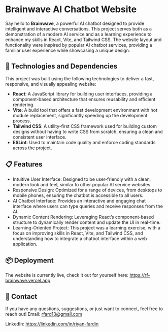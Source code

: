 # **Brainwave AI Chatbot Website**

Say hello to **Brainwave**, a powerful AI chatbot designed to provide intelligent and interactive conversations. This project serves both as a demonstration of a modern AI service and as a learning experience to enhance my skills in React, Vite, and Tailwind CSS. The website layout and functionality were inspired by popular AI chatbot services, providing a familiar user experience while showcasing a unique design.

## 🚀 **Technologies and Dependencies**

This project was built using the following technologies to deliver a fast, responsive, and visually appealing website:

- **React**: A JavaScript library for building user interfaces, providing a component-based architecture that ensures reusability and efficient rendering.
- **Vite**: A build tool that offers a fast development environment with hot module replacement, significantly speeding up the development process.
- **Tailwind CSS**: A utility-first CSS framework used for building custom designs without having to write CSS from scratch, ensuring a clean and consistent user interface.
- **ESLint**: Used to maintain code quality and enforce coding standards across the project.

## 📋 **Features**
- Intuitive User Interface: Designed to be user-friendly with a clean, modern look and feel, similar to other popular AI service websites.
- Responsive Design: Optimized for a range of devices, from desktops to mobile phones, ensuring the chatbot is accessible to all users.
- AI Chatbot Interface: Provides an interactive and engaging chat interface where users can type queries and receive responses from the AI.
- Dynamic Content Rendering: Leveraging React’s component-based structure to dynamically render content and update the UI in real-time.
- Learning-Oriented Project: This project was a learning exercise, with a focus on improving skills in React, Vite, and Tailwind CSS, and understanding how to integrate a chatbot interface within a web application.

## 📦 **Deployment**
The website is currently live, check it out for yourself here: https://rf-brainwave.vercel.app

## 📧 **Contact** 
If you have any questions, suggestions, or just want to connect, feel free to reach out!
Email: rfard13@gmail.com

LinkedIn: https://linkedin.com/in/riyan-fardin